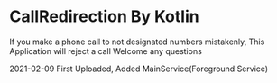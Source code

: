# CallRedirection By Kotlin 
If you make a phone call to not designated numbers mistakenly, This Application will reject a call
Welcome any questions

2021-02-09 
First Uploaded, Added MainService(Foreground Service)



